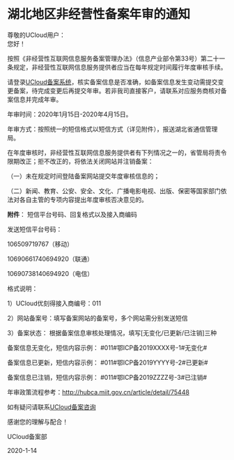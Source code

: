 # 湖北地区非经营性备案年审的通知

尊敬的UCloud用户：  
您好！  

按照《非经营性互联网信息服务备案管理办法》（信息产业部令第33号）第二十一条规定，非经营性互联网信息服务提供者应当在每年规定时间履行年度审核手续。

请登录[UCloud备案系统](https://www.ucloud.cn/site/beian/index.html)，核实备案信息是否准确，如备案信息发生变动需提交变更备案，待完成变更后再提交年审。若非我司直接客户，请联系对应服务商核对备案信息并完成年审。

 

年审时间：2020年1月15日-2020年4月15日。

年审方式：按照统一的短信格式以短信方式（详见附件），报送湖北省通信管理局。

 

在年度审核时，非经营性互联网信息服务提供者有下列情况之一的，省管局将责令限期改正；拒不改正的，将依法关闭网站并注销备案：

（一）未在规定时间登陆备案网站提交年度审核信息的；

（二）新闻、教育、公安、安全、文化、广播电影电视、出版、保密等国家部门依法对各自主管的专项内容提出年度审核否决意见的。

 

**附件**： 短信平台号码、回复格式以及接入商编码

 

发送短信平台号码：

106509719767（移动）

10690661740694920（联通）

10690738140694920（电信）

 

格式说明：

 1）UCloud优刻得接入商编号：011

 2）网站备案号：填写备案网站的备案号，多个网站需分别发送短信

 3）备案状态： 根据备案信息审核处理情况，填写[无变化/已更新/已注销]三种

 

备案信息无变化，短信内容示例： #011#鄂ICP备2019XXXX号-1#无变化#

备案信息已更新，短信内容示例： #011#鄂ICP备2019YYYY号-2#已更新#

备案信息已注销，短信内容示例： #011#鄂ICP备2019ZZZZ号-3#已注销#

 



年审政策流程参考：http://hubca.miit.gov.cn/article/detail/75448

如有疑问请联系[UCloud备案咨询](https://spt.ucloud.cn/30002/)



感谢您的理解与配合！

 

UCloud备案部

2020-1-14